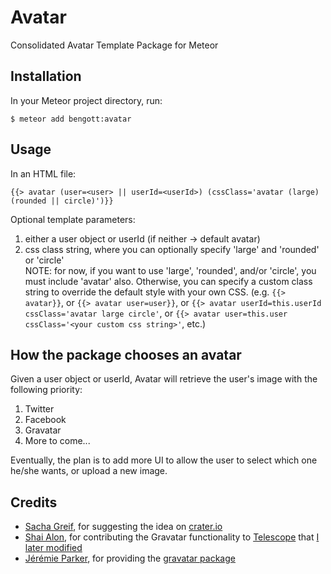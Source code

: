 Avatar
=============

Consolidated Avatar Template Package for Meteor

Installation
------------
In your Meteor project directory, run:  
```
$ meteor add bengott:avatar
```
Usage 
-----
In an HTML file:
```
{{> avatar (user=<user> || userId=<userId>) (cssClass='avatar (large) (rounded || circle)')}}
```
Optional template parameters:
  1. either a user object or userId (if neither -> default avatar)
  2. css class string, where you can optionally specify 'large' and 'rounded' or 'circle'  
  NOTE: for now, if you want to use 'large', 'rounded', and/or 'circle', you must include 'avatar' also. Otherwise, you can specify a custom class string to override the default style with your own CSS. (e.g. `{{> avatar}}`, or `{{> avatar user=user}}`, or `{{> avatar userId=this.userId cssClass='avatar large circle'`, or `{{> avatar user=this.user cssClass='<your custom css string>'`, etc.)

How the package chooses an avatar
---------------------------------
Given a user object or userId, Avatar will retrieve the user's image with the following priority:
  1. Twitter
  2. Facebook
  3. Gravatar
  4. More to come...

Eventually, the plan is to add more UI to allow the user to select which one he/she wants, or upload a new image.

Credits
-------
- [Sacha Greif](@SachaG), for suggesting the idea on [crater.io](http://crater.io/posts/BfMsgzs5AzEdp6Byu)
- [Shai Alon](@shaialon), for contributing the Gravatar functionality to  [Telescope](https://github.com/TelescopeJS/Telescope) that [I later modified](https://github.com/TelescopeJS/Telescope/pull/438)
- [Jérémie Parker](@p-j), for providing the [gravatar package](https://github.com/p-j/meteor-gravatar)
